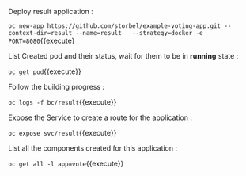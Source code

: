 
Deploy result application : 


`oc new-app https://github.com/storbel/example-voting-app.git --context-dir=result --name=result   --strategy=docker -e PORT=8080`{{execute}


List Created pod and their status, wait for them to be in **running** state :

`oc get pod`{{execute}}

Follow the building progress : 

`oc logs -f bc/result`{{execute}}

Expose the Service to create a route for the application : 


`oc expose svc/result`{{execute}}


List all the components created for this application : 


`oc get all -l app=vote`{{execute}}



